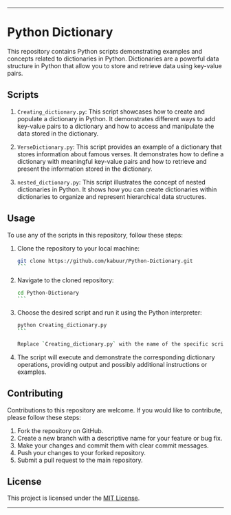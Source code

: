 
---

# Python Dictionary

This repository contains Python scripts demonstrating examples and concepts related to dictionaries in Python. Dictionaries are a powerful data structure in Python that allow you to store and retrieve data using key-value pairs.

## Scripts

1. `Creating_dictionary.py`: This script showcases how to create and populate a dictionary in Python. It demonstrates different ways to add key-value pairs to a dictionary and how to access and manipulate the data stored in the dictionary.

2. `VerseDictionary.py`: This script provides an example of a dictionary that stores information about famous verses. It demonstrates how to define a dictionary with meaningful key-value pairs and how to retrieve and present the information stored in the dictionary.

3. `nested_dictionary.py`: This script illustrates the concept of nested dictionaries in Python. It shows how you can create dictionaries within dictionaries to organize and represent hierarchical data structures.

## Usage

To use any of the scripts in this repository, follow these steps:

1. Clone the repository to your local machine:

   ````bash
   git clone https://github.com/kabuur/Python-Dictionary.git
   ```

2. Navigate to the cloned repository:

   ````bash
   cd Python-Dictionary
   ```

3. Choose the desired script and run it using the Python interpreter:

   ````bash
   python Creating_dictionary.py
   ```

   Replace `Creating_dictionary.py` with the name of the specific script you want to run.

4. The script will execute and demonstrate the corresponding dictionary operations, providing output and possibly additional instructions or examples.

## Contributing

Contributions to this repository are welcome. If you would like to contribute, please follow these steps:

1. Fork the repository on GitHub.
2. Create a new branch with a descriptive name for your feature or bug fix.
3. Make your changes and commit them with clear commit messages.
4. Push your changes to your forked repository.
5. Submit a pull request to the main repository.

## License

This project is licensed under the [MIT License](LICENSE).

---

